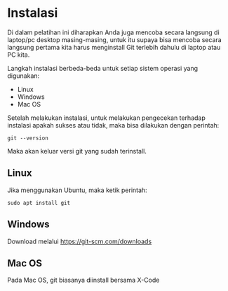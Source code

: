 # Instalasi

Di dalam pelatihan ini diharapkan Anda juga mencoba secara langsung di laptop/pc desktop masing-masing, untuk itu supaya bisa mencoba secara langsung pertama kita harus menginstall Git terlebih dahulu di laptop atau PC kita.

Langkah instalasi berbeda-beda untuk setiap sistem operasi yang digunakan:

* Linux
* Windows
* Mac OS

Setelah melakukan instalasi, untuk melakukan pengecekan terhadap instalasi apakah sukses atau tidak, maka bisa dilakukan dengan perintah:

```git --version```

Maka akan keluar versi git yang sudah terinstall.

## Linux

Jika menggunakan Ubuntu, maka ketik perintah:

`sudo apt install git`

## Windows

Download melalui https://git-scm.com/downloads

## Mac OS

Pada Mac OS, git biasanya diinstall bersama X-Code
